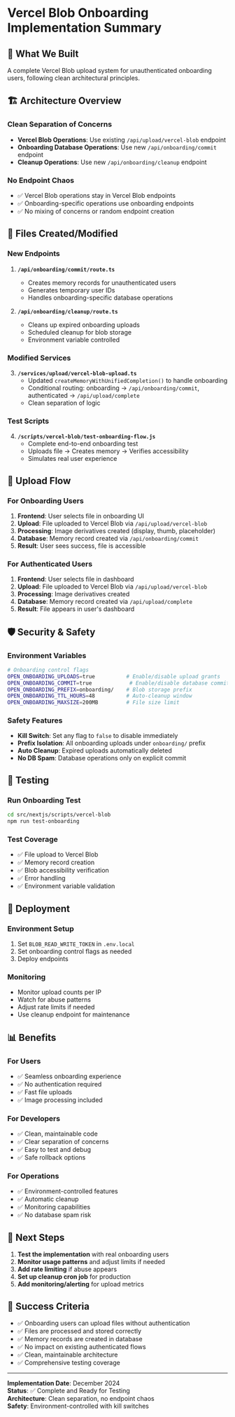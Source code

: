 # Vercel Blob Onboarding Implementation Summary

## 🎯 **What We Built**

A complete Vercel Blob upload system for unauthenticated onboarding users, following clean architectural principles.

## 🏗️ **Architecture Overview**

### **Clean Separation of Concerns**

- **Vercel Blob Operations**: Use existing `/api/upload/vercel-blob` endpoint
- **Onboarding Database Operations**: Use new `/api/onboarding/commit` endpoint
- **Cleanup Operations**: Use new `/api/onboarding/cleanup` endpoint

### **No Endpoint Chaos**

- ✅ Vercel Blob operations stay in Vercel Blob endpoints
- ✅ Onboarding-specific operations use onboarding endpoints
- ✅ No mixing of concerns or random endpoint creation

## 📁 **Files Created/Modified**

### **New Endpoints**

1. **`/api/onboarding/commit/route.ts`**

   - Creates memory records for unauthenticated users
   - Generates temporary user IDs
   - Handles onboarding-specific database operations

2. **`/api/onboarding/cleanup/route.ts`**
   - Cleans up expired onboarding uploads
   - Scheduled cleanup for blob storage
   - Environment variable controlled

### **Modified Services**

3. **`/services/upload/vercel-blob-upload.ts`**
   - Updated `createMemoryWithUnifiedCompletion()` to handle onboarding
   - Conditional routing: onboarding → `/api/onboarding/commit`, authenticated → `/api/upload/complete`
   - Clean separation of logic

### **Test Scripts**

4. **`/scripts/vercel-blob/test-onboarding-flow.js`**
   - Complete end-to-end onboarding test
   - Uploads file → Creates memory → Verifies accessibility
   - Simulates real user experience

## 🔄 **Upload Flow**

### **For Onboarding Users**

1. **Frontend**: User selects file in onboarding UI
2. **Upload**: File uploaded to Vercel Blob via `/api/upload/vercel-blob`
3. **Processing**: Image derivatives created (display, thumb, placeholder)
4. **Database**: Memory record created via `/api/onboarding/commit`
5. **Result**: User sees success, file is accessible

### **For Authenticated Users**

1. **Frontend**: User selects file in dashboard
2. **Upload**: File uploaded to Vercel Blob via `/api/upload/vercel-blob`
3. **Processing**: Image derivatives created
4. **Database**: Memory record created via `/api/upload/complete`
5. **Result**: File appears in user's dashboard

## 🛡️ **Security & Safety**

### **Environment Variables**

```bash
# Onboarding control flags
OPEN_ONBOARDING_UPLOADS=true          # Enable/disable upload grants
OPEN_ONBOARDING_COMMIT=true            # Enable/disable database commits
OPEN_ONBOARDING_PREFIX=onboarding/    # Blob storage prefix
OPEN_ONBOARDING_TTL_HOURS=48          # Auto-cleanup window
OPEN_ONBOARDING_MAXSIZE=200MB         # File size limit
```

### **Safety Features**

- **Kill Switch**: Set any flag to `false` to disable immediately
- **Prefix Isolation**: All onboarding uploads under `onboarding/` prefix
- **Auto Cleanup**: Expired uploads automatically deleted
- **No DB Spam**: Database operations only on explicit commit

## 🧪 **Testing**

### **Run Onboarding Test**

```bash
cd src/nextjs/scripts/vercel-blob
npm run test-onboarding
```

### **Test Coverage**

- ✅ File upload to Vercel Blob
- ✅ Memory record creation
- ✅ Blob accessibility verification
- ✅ Error handling
- ✅ Environment variable validation

## 🚀 **Deployment**

### **Environment Setup**

1. Set `BLOB_READ_WRITE_TOKEN` in `.env.local`
2. Set onboarding control flags as needed
3. Deploy endpoints

### **Monitoring**

- Monitor upload counts per IP
- Watch for abuse patterns
- Adjust rate limits if needed
- Use cleanup endpoint for maintenance

## 📊 **Benefits**

### **For Users**

- ✅ Seamless onboarding experience
- ✅ No authentication required
- ✅ Fast file uploads
- ✅ Image processing included

### **For Developers**

- ✅ Clean, maintainable code
- ✅ Clear separation of concerns
- ✅ Easy to test and debug
- ✅ Safe rollback options

### **For Operations**

- ✅ Environment-controlled features
- ✅ Automatic cleanup
- ✅ Monitoring capabilities
- ✅ No database spam risk

## 🔧 **Next Steps**

1. **Test the implementation** with real onboarding users
2. **Monitor usage patterns** and adjust limits if needed
3. **Add rate limiting** if abuse appears
4. **Set up cleanup cron job** for production
5. **Add monitoring/alerting** for upload metrics

## 🎉 **Success Criteria**

- ✅ Onboarding users can upload files without authentication
- ✅ Files are processed and stored correctly
- ✅ Memory records are created in database
- ✅ No impact on existing authenticated flows
- ✅ Clean, maintainable architecture
- ✅ Comprehensive testing coverage

---

**Implementation Date**: December 2024  
**Status**: ✅ Complete and Ready for Testing  
**Architecture**: Clean separation, no endpoint chaos  
**Safety**: Environment-controlled with kill switches
